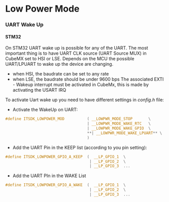 # Low Power Mode


### UART Wake Up

#### STM32
On STM32 UART wake up is possible for any of the UART. The most important thing is to have UART CLK source (UART Source MUX) in CubeMX set to HSI or LSE. 
Depends on the MCU the possible UART/LPUART to wake up the device are changing.
- when HSI, the baudrate can be set to any rate
- when LSE, the baudrate should be under 9600 bps
The associated EXTI - Wakeup interrupt must be activated in CubeMx, this is made by activating the USART IRQ

To activate Uart wake up you need to have different settings in _config.h_ file:
 
- Activate the WakeUp on UART:
```C
#define ITSDK_LOWPOWER_MOD			( __LOWPWR_MODE_STOP       \
									| __LOWPWR_MODE_WAKE_RTC   \
									| __LOWPWR_MODE_WAKE_GPIO  \
									**| __LOWPWR_MODE_WAKE_LPUART** \
									)								
```							

- Add the UART Pin in the KEEP list (according to you pin setting):
```C
#define ITSDK_LOWPOWER_GPIO_A_KEEP	(  __LP_GPIO_1  \
									 | __LP_GPIO_2  \
								 	 | __LP_GPIO_3  ...

```

- Add the UART PIn in the WAKE List
```C
#define ITSDK_LOWPOWER_GPIO_A_WAKE	(  __LP_GPIO_1  \
									 | __LP_GPIO_2  \
								 	 | __LP_GPIO_3  ...

```



